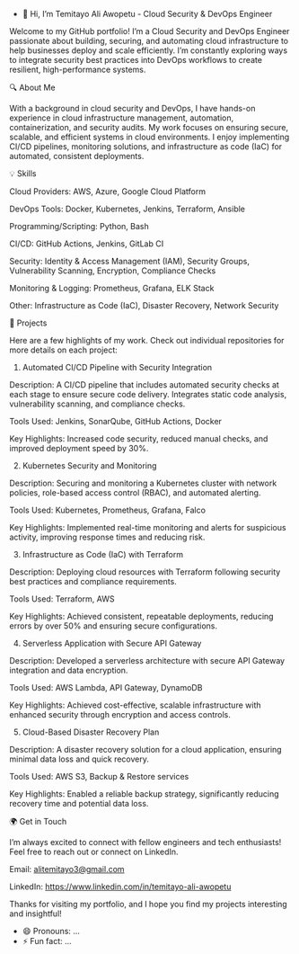 - 👋 Hi, I’m Temitayo Ali Awopetu - Cloud Security & DevOps Engineer

Welcome to my GitHub portfolio! I’m a Cloud Security and DevOps Engineer passionate about building, securing, and automating cloud infrastructure to help businesses deploy and scale efficiently. I’m constantly exploring ways to integrate security best practices into DevOps workflows to create resilient, high-performance systems.

🔍 About Me

With a background in cloud security and DevOps, I have hands-on experience in cloud infrastructure management, automation, containerization, and security audits. My work focuses on ensuring secure, scalable, and efficient systems in cloud environments. I enjoy implementing CI/CD pipelines, monitoring solutions, and infrastructure as code (IaC) for automated, consistent deployments.

💡 Skills

Cloud Providers: AWS, Azure, Google Cloud Platform

DevOps Tools: Docker, Kubernetes, Jenkins, Terraform, Ansible

Programming/Scripting: Python, Bash

CI/CD: GitHub Actions, Jenkins, GitLab CI

Security: Identity & Access Management (IAM), Security Groups, Vulnerability Scanning, Encryption, Compliance Checks

Monitoring & Logging: Prometheus, Grafana, ELK Stack

Other: Infrastructure as Code (IaC), Disaster Recovery, Network Security


📂 Projects

Here are a few highlights of my work. Check out individual repositories for more details on each project:

1. Automated CI/CD Pipeline with Security Integration

Description: A CI/CD pipeline that includes automated security checks at each stage to ensure secure code delivery. Integrates static code analysis, vulnerability scanning, and compliance checks.

Tools Used: Jenkins, SonarQube, GitHub Actions, Docker

Key Highlights: Increased code security, reduced manual checks, and improved deployment speed by 30%.


2. Kubernetes Security and Monitoring

Description: Securing and monitoring a Kubernetes cluster with network policies, role-based access control (RBAC), and automated alerting.

Tools Used: Kubernetes, Prometheus, Grafana, Falco

Key Highlights: Implemented real-time monitoring and alerts for suspicious activity, improving response times and reducing risk.


3. Infrastructure as Code (IaC) with Terraform

Description: Deploying cloud resources with Terraform following security best practices and compliance requirements.

Tools Used: Terraform, AWS

Key Highlights: Achieved consistent, repeatable deployments, reducing errors by over 50% and ensuring secure configurations.


4. Serverless Application with Secure API Gateway

Description: Developed a serverless architecture with secure API Gateway integration and data encryption.

Tools Used: AWS Lambda, API Gateway, DynamoDB

Key Highlights: Achieved cost-effective, scalable infrastructure with enhanced security through encryption and access controls.


5. Cloud-Based Disaster Recovery Plan

Description: A disaster recovery solution for a cloud application, ensuring minimal data loss and quick recovery.

Tools Used: AWS S3, Backup & Restore services

Key Highlights: Enabled a reliable backup strategy, significantly reducing recovery time and potential data loss.


🌍 Get in Touch

I’m always excited to connect with fellow engineers and tech enthusiasts! Feel free to reach out or connect on LinkedIn.

Email: alitemitayo3@gmail.com

LinkedIn: https://www.linkedin.com/in/temitayo-ali-awopetu

Thanks for visiting my portfolio, and I hope you find my projects interesting and insightful!

- 😄 Pronouns: ...
- ⚡ Fun fact: ...

<!---
Tayoali/Tayoali is a ✨ special ✨ repository because its `README.md` (this file) appears on your GitHub profile.
You can click the Preview link to take a look at your changes.
--->
